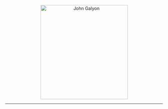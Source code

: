 <p align="center">
  <a href="https://galyonj.com/">
    <img src="https://galyonj.com/app/themes/galyon/img/john.svg" alt="John Galyon" width=279 height=300>
  </a>
</p>

***

